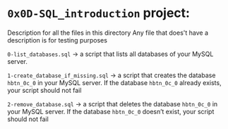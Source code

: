 # `0x0D-SQL_introduction` project:


Description for all the files in this directory
Any file that does't have a description is for testing purposes


`0-list_databases.sql` -> a script that lists all databases of your MySQL server.


`1-create_database_if_missing.sql` -> a script that creates the database `hbtn_0c_0` in your MySQL server.
If the database `hbtn_0c_0` already exists, your script should not fail


`2-remove_database.sql` -> a script that deletes the database `hbtn_0c_0` in your MySQL server.
If the database `hbtn_0c_0` doesn’t exist, your script should not fail

